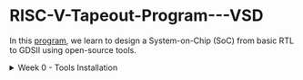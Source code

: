 # RISC-V-Tapeout-Program---VSD

In this [program](https://www.vlsisystemdesign.com/soc-labs/), we learn to design a System-on-Chip (SoC) from basic RTL to GDSII using open-source tools. 

<details>
	<summary>Week 0 - Tools Installation </summary>
	
# Day 0 - Tools Installation
## Yosys
```
$ git clone https://github.com/YosysHQ/yosys.git
$ cd yosys 
$ sudo apt install make (If make is not installed please install it) 
$ sudo apt-get install build-essential clang bison flex \
    libreadline-dev gawk tcl-dev libffi-dev git \
    graphviz xdot pkg-config python3 libboost-system-dev \
    libboost-python-dev libboost-filesystem-dev zlib1g-dev
$ git submodule update --init --recursive
$ make 
$ sudo make install
$ yosys
```
<img width="575" alt="yosys" src="Images/Week 0/yosys.png">

## Iverilog
```
$ sudo apt-get install iverilog
$ iverilog -v
```
<img width="702" alt="iverilog" src="Images/Week 0/iverilog.png">

## GTKWave
```
$ sudo apt update
$ sudo apt install gtkwave
```
<img width="1008" alt="gtkwave1" src="Images/Week 0/gtkwave.png">

## Ngspice
```
$ sudo apt update
$ sudo apt install ngspice
```
<img width="702" alt="iverilog" src="Images/Week 0/ngspice.png">

## Magic VLSI
```
$ sudo apt-get install m4
$ sudo apt-get install tcsh
$ sudo apt-get install csh
$ sudo apt-get install libx11-dev
$ sudo apt-get install tcl-dev tk-dev
$ sudo apt-get install libcairo2-dev
$ sudo apt-get install mesa-common-dev libglu1-mesa-dev
$ sudo apt-get install libncurses-dev
$ git clone https://github.com/RTimothyEdwards/magic
$ cd magic
$ ./configure
$ make
$ make install
```

<img width="1008" alt="magic" src="Images/Week 0/magic.png">

</details>
